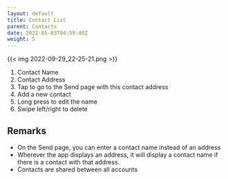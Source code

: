 ```yaml
---
layout: default
title: Contact List
parent: Contacts
date: 2022-05-03T04:59:40Z
weight: 5
---
```


{{< img 2022-09-29_22-25-21.png >}}

1. Contact Name
2. Contact Address
3. Tap to go to the Send page with this contact address
4. Add a new contact
5. Long press to edit the name
6. Swipe left/right to delete

## Remarks

- On the Send page, you can enter a contact name instead of an address
- Wherever the app displays an address, it will display a contact name
if there is a contact with that address.
- Contacts are shared between all accounts

